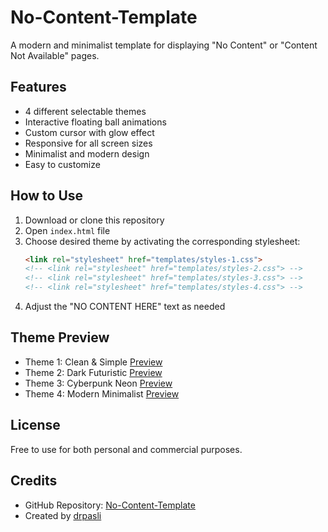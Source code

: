 # No-Content-Template

A modern and minimalist template for displaying "No Content" or "Content Not Available" pages.

## Features

- 4 different selectable themes
- Interactive floating ball animations
- Custom cursor with glow effect
- Responsive for all screen sizes
- Minimalist and modern design
- Easy to customize

## How to Use

1. Download or clone this repository
2. Open `index.html` file
3. Choose desired theme by activating the corresponding stylesheet:
   ```html
   <link rel="stylesheet" href="templates/styles-1.css">
   <!-- <link rel="stylesheet" href="templates/styles-2.css"> -->
   <!-- <link rel="stylesheet" href="templates/styles-3.css"> -->
   <!-- <link rel="stylesheet" href="templates/styles-4.css"> -->
   ```
4. Adjust the "NO CONTENT HERE" text as needed

## Theme Preview

- Theme 1: Clean & Simple
  [Preview](https://www.drp.web.id/project/no-content-template/theme-1/)
- Theme 2: Dark Futuristic
  [Preview](https://www.drp.web.id/project/no-content-template/theme-2/)
- Theme 3: Cyberpunk Neon
  [Preview](https://www.drp.web.id/project/no-content-template/theme-3/)
- Theme 4: Modern Minimalist
  [Preview](https://www.drp.web.id/project/no-content-template/theme-4/)

## License

Free to use for both personal and commercial purposes.

## Credits

- GitHub Repository: [No-Content-Template](https://github.com/drpasli/No-Content-Template)
- Created by [drpasli](https://www.drp.web.id)
